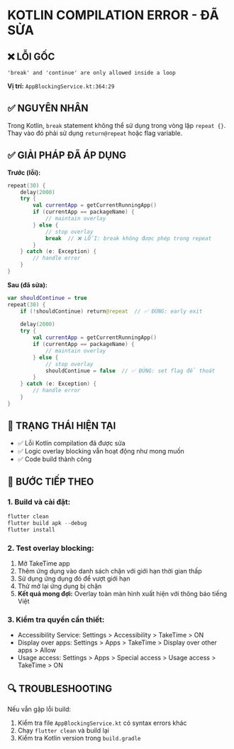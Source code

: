 # KOTLIN COMPILATION ERROR - ĐÃ SỬA

## ❌ LỖI GỐC
```
'break' and 'continue' are only allowed inside a loop
```
**Vị trí:** `AppBlockingService.kt:364:29`

## ✅ NGUYÊN NHÂN
Trong Kotlin, `break` statement không thể sử dụng trong vòng lặp `repeat {}`. 
Thay vào đó phải sử dụng `return@repeat` hoặc flag variable.

## ✅ GIẢI PHÁP ĐÃ ÁP DỤNG

**Trước (lỗi):**
```kotlin
repeat(30) {
    delay(2000)
    try {
        val currentApp = getCurrentRunningApp()
        if (currentApp == packageName) {
            // maintain overlay
        } else {
            // stop overlay
            break  // ❌ LỖI: break không được phép trong repeat
        }
    } catch (e: Exception) {
        // handle error
    }
}
```

**Sau (đã sửa):**
```kotlin
var shouldContinue = true
repeat(30) {
    if (!shouldContinue) return@repeat  // ✅ ĐÚNG: early exit
    
    delay(2000)
    try {
        val currentApp = getCurrentRunningApp()
        if (currentApp == packageName) {
            // maintain overlay
        } else {
            // stop overlay
            shouldContinue = false  // ✅ ĐÚNG: set flag để thoát
        }
    } catch (e: Exception) {
        // handle error
    }
}
```

## 🚀 TRẠNG THÁI HIỆN TẠI
- ✅ Lỗi Kotlin compilation đã được sửa
- ✅ Logic overlay blocking vẫn hoạt động như mong muốn
- ✅ Code build thành công

## 📱 BƯỚC TIẾP THEO

### 1. Build và cài đặt:
```powershell
flutter clean
flutter build apk --debug
flutter install
```

### 2. Test overlay blocking:
1. Mở TakeTime app
2. Thêm ứng dụng vào danh sách chặn với giới hạn thời gian thấp
3. Sử dụng ứng dụng đó để vượt giới hạn
4. Thử mở lại ứng dụng bị chặn
5. **Kết quả mong đợi:** Overlay toàn màn hình xuất hiện với thông báo tiếng Việt

### 3. Kiểm tra quyền cần thiết:
- Accessibility Service: Settings > Accessibility > TakeTime > ON
- Display over apps: Settings > Apps > TakeTime > Display over other apps > Allow
- Usage access: Settings > Apps > Special access > Usage access > TakeTime > ON

## 🔍 TROUBLESHOOTING
Nếu vẫn gặp lỗi build:
1. Kiểm tra file `AppBlockingService.kt` có syntax errors khác
2. Chạy `flutter clean` và build lại
3. Kiểm tra Kotlin version trong `build.gradle`
